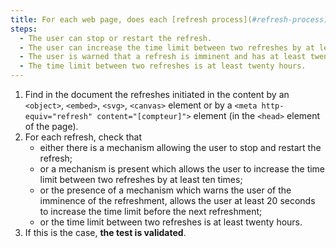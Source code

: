 ```yaml
---
title: For each web page, does each [refresh process](#refresh-process) (`<object>` tag, `<embed>` tag, `<svg>` tag, `<canvas>` tag, `<meta>` tag) meet one of these conditions (excluding special cases)?
steps:
  - The user can stop or restart the refresh.
  - The user can increase the time limit between two refreshes by at least ten times.
  - The user is warned that a refresh is imminent and has at least twenty seconds to increase the time limit before the next refresh.
  - The time limit between two refreshes is at least twenty hours.
---
```


1. Find in the document the refreshes initiated in the content by an `<object>`, `<embed>`, `<svg>`, `<canvas>` element or by a `<meta http-equiv="refresh" content="[compteur]">` element (in the `<head>` element of the page).
2. For each refresh, check that
   - either there is a mechanism allowing the user to stop and restart the refresh;
   - or a mechanism is present which allows the user to increase the time limit between two refreshes by at least ten times;
   - or the presence of a mechanism which warns the user of the imminence of the refreshment, allows the user at least 20 seconds to increase the time limit before the next refreshment;
   - or the time limit between two refreshes is at least twenty hours.
3. If this is the case, **the test is validated**.
